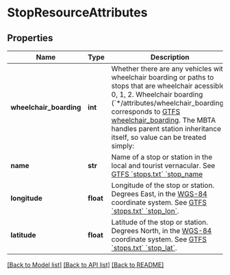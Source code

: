 # StopResourceAttributes

## Properties
Name | Type | Description | Notes
------------ | ------------- | ------------- | -------------
**wheelchair_boarding** | **int** | Whether there are any vehicles with wheelchair boarding or paths to stops that are wheelchair acessible: 0, 1, 2.  Wheelchair boarding (&#x60;*/attributes/wheelchair_boarding&#x60;) corresponds to [GTFS wheelchair_boarding](https://github.com/google/transit/blob/master/gtfs/spec/en/reference.md#stopstxt). The MBTA handles parent station inheritance itself, so value can be treated simply:  | Value | Meaning                                       | |-------|-----------------------------------------------| | &#x60;0&#x60;   | No Information                                | | &#x60;1&#x60;   | Accessible (if trip is wheelchair accessible) | | &#x60;2&#x60;   | Inaccessible                                  |   | [optional] 
**name** | **str** | Name of a stop or station in the local and tourist vernacular.  See [GTFS &#x60;stops.txt&#x60; &#x60;stop_name](https://github.com/google/transit/blob/master/gtfs/spec/en/reference.md#stopstxt)  | [optional] 
**longitude** | **float** | Longitude of the stop or station. Degrees East, in the [WGS-84](https://en.wikipedia.org/wiki/World_Geodetic_System#Longitudes_on_WGS.C2.A084) coordinate system. See [GTFS &#x60;stops.txt&#x60; &#x60;stop_lon&#x60;](https://github.com/google/transit/blob/master/gtfs/spec/en/reference.md#stopstxt).  | [optional] 
**latitude** | **float** | Latitude of the stop or station.  Degrees North, in the [WGS-84](https://en.wikipedia.org/wiki/World_Geodetic_System#A_new_World_Geodetic_System:_WGS.C2.A084) coordinate system. See [GTFS &#x60;stops.txt&#x60; &#x60;stop_lat&#x60;](https://github.com/google/transit/blob/master/gtfs/spec/en/reference.md#stopstxt).  | [optional] 

[[Back to Model list]](../README.md#documentation-for-models) [[Back to API list]](../README.md#documentation-for-api-endpoints) [[Back to README]](../README.md)


